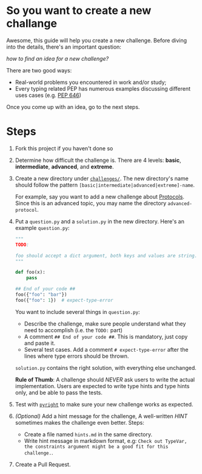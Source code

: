 # So you want to create a new challange

Awesome, this guide will help you create a new challenge. Before diving into the details, there's an important question:

*how to find an idea for a new challenge?*

There are two good ways:

- Real-world problems you encountered in work and/or study;
- Every typing related PEP has numerous examples discussing different uses cases (e.g. [PEP 646](https://peps.python.org/pep-0646/))

Once you come up with an idea, go to the next steps.

# Steps

1. Fork this project if you haven't done so

2. Determine how difficult the challenge is. There are 4 levels: **basic**, **intermediate**, **advanced**, and **extreme**.

3. Create a new directory under [`challenges/`](https://github.com/laike9m/Python-Type-Challenges/tree/main/challenges). The new directory's name should follow the pattern `[basic|intermediate|advanced|extreme]-name`.

   For example, say you want to add a new challenge about [Protocols](https://mypy.readthedocs.io/en/stable/protocols.html). Since this is an advanced topic, you may name the directory `advanced-protocol`.

4. Put a `question.py` and a `solution.py` in the new directory. Here's an example `question.py`:

   ```python
   """
   TODO:

   foo should accept a dict argument, both keys and values are string.
   """

   def foo(x):
       pass

   ## End of your code ##
   foo({"foo": "bar"})
   foo({"foo": 1})  # expect-type-error
   ```

   You want to include several things in `question.py`:
   - Describe the challenge, make sure people understand what they need to accomplish (i.e. the `TODO:` part)
   - A comment `## End of your code ##`. This is mandatory, just copy and paste it.
   - Several test cases. Add a comment `# expect-type-error` after the lines where type errors should be thrown.

   `solution.py` contains the right solution, with everything else unchanged.

   **Rule of Thumb**: A challenge should *NEVER* ask users to write the actual implementation. Users are expected to write type hints and type hints only, and be able to pass the tests.

5. Test with [`pyright`](https://microsoft.github.io/pyright/#/installation?id=command-line) to make sure your new challenge works as expected.

6. *(Optional)* Add a hint message for the challenge,
   A well-written *HINT* sometimes makes the challenge even better. Steps:
   - Create a file named `hints.md` in the same directory.
   - Write hint message in markdown format, e.g: `Check out TypeVar, the constraints argument might be a good fit for this challenge.`.

7. Create a Pull Request.
